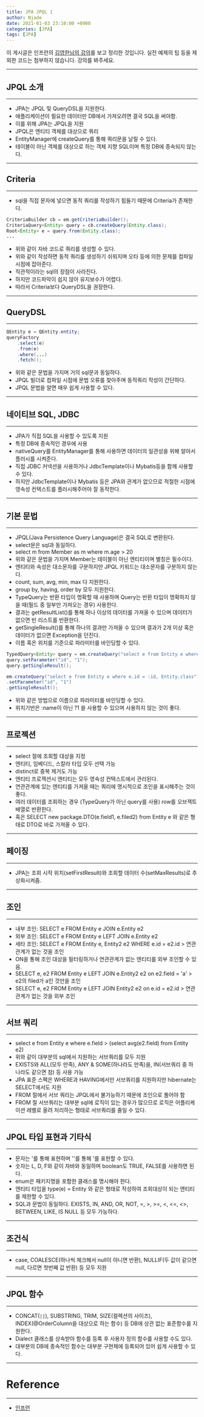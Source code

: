 ```yaml
---
title: JPA JPQL 1
author: Njade
date: 2021-01-03 23:10:00 +0900
categories: [JPA]
tags: [JPA]
---
```


이 게시글은 인프런의 [김영한님의 강의](https://www.inflearn.com/course/ORM-JPA-Basic)를 보고 정리한 것입니다.
실전 예제의 팁 등을 제외한 코드는 첨부하지 않습니다. 강의를 봐주세요.

---

## JPQL 소개
---
* JPA는 JPQL 및 QueryDSL을 지원한다.
* 애플리케이션이 필요한 데이터만 DB에서 가져오려면 결국 SQL을 써야함.
* 이를 위해 JPA는 JPQL을 지원
* JPQL은 엔티티 객체를 대상으로 쿼리
* EntityManager에 createQuery를 통해 쿼리문을 날릴 수 있다.
* 테이블이 아닌 객체를 대상으로 하는 객체 지향 SQL이며 특정 DB에 종속되지 않는다.

---

## Criteria
---
* sql을 직접 문자에 넣으면 동적 쿼리를 작성하기 힘들기 때문에 Criteria가 존재한다.
```java
CriteriaBuilder cb = em.getCriteriaBuilder();
CriteriaQuery<Entity> query = cb.createQuery(Entity.class);
Root<Entity> e = query.from(Entity.class);
...
```
* 위와 같이 자바 코드로 쿼리를 생성할 수 있다.
* 위와 같이 작성하면 동적 쿼리를 생성하기 쉬워지며 오타 등에 의한 문제를 컴파일 시점에 잡아준다.
* 직관적이라는 sql의 장점이 사라진다.
* 하지만 코드파악이 쉽지 않아 유지보수가 어렵다.
* 따라서 Criteria보다 QueryDSL을 권장한다.

---

## QueryDSL
---
```java
QEntity e = QEntity.entity;
queryFactory
    .select(e)
    .from(e)
    .where(...)
    .fetch();
```
* 위와 같은 문법을 가지며 거의 sql문과 동일하다.
* JPQL 빌더로 컴파일 시점에 문법 오류를 찾아주며 동적쿼리 작성이 간단하다.
* JPQL 문법을 알면 매우 쉽게 사용할 수 있다.

---

## 네이티브 SQL, JDBC
---
* JPA가 직접 SQL을 사용할 수 있도록 지원
* 특정 DB에 종속적인 경우에 사용
* nativeQuery를 EntityManager를 통해 사용하면 데이터의 일관성을 위해 알아서 플러시를 시켜준다.
* 직접 JDBC 커넥션을 사용하거나 JdbcTemplate이나 Mybatis등을 함께 사용할 수 있다.
* 하지만 JdbcTemplate이나 Mybatis 등은 JPA와 관계가 없으므로 적절한 시점에 영속성 컨텍스트를 플러시해주어야 잘 동작한다.

---

## 기본 문법
---
* JPQL(Java Persistence Query Language)은 결국 SQL로 변환된다.
* select문은 sql과 동일하다.
* select m from Member as m where m.age > 20
* 위와 같은 문법을 가지며 Member는 테이블이 아닌 엔티티이며 별칭은 필수이다.
* 엔티티와 속성은 대소문자를 구분하지만 JPQL 키워드는 대소문자를 구분하지 않는다.
* count, sum, avg, min, max 다 지원한다.
* group by, having, order by 모두 지원한다.
* TypeQuery는 반환 타입이 명확할 때 사용하며 Query는 반환 타입이 명확하지 않을 때(필드 중 일부만 가져오는 경우) 사용한다.
* 결과는 getResultList()를 통해 하나 이상의 데이터를 가져올 수 있으며 데이터가 없으면 빈 리스트를 반환한다.
* getSingleResult()를 통해 하나의 결과만 가져올 수 있으며 결과가 2개 이상 혹은 데이터가 없으면 Exception을 던진다.
* 이름 혹은 위치를 기준으로 파라미터를 바인딩할 수 있다.
```java
TypedQuery<Entity> query = em.createQuery("select e from Entity e where e.id = :id, Entity.class");
query.setParameter("id", "1");
query.getSingleResult();

em.createQuery("select e from Entity e where e.id = :id, Entity.class")
.setParameter("id", "1")
.getSingleResult();
```
* 위와 같은 방법으로 이름으로 파라미터를 바인딩할 수 있다.
* 위치기반은 :name이 아닌 ?1 을 사용할 수 있으며 사용하지 않는 것이 좋다.

---

## 프로젝션
---
* select 절에 조회할 대상을 지정
* 엔티티, 임베디드, 스칼라 타입 모두 선택 가능
* distinct로 중복 제거도 가능
* 엔티티 프로젝션시 엔티티는 모두 영속성 컨텍스트에서 관리된다.
* 연관관계에 있는 엔티티를 가져올 때는 쿼리에 명시적으로 조인을 표시해주는 것이 좋다.
* 여러 데이터를 조회하는 경우 (TypeQuery가 아닌 query를 사용) row를 오브젝트 배열로 반환한다.
* 혹은 SELECT new package.DTO(e.field1, e.filed2) from Entity e 와 같은 형태로 DTO로 바로 가져올 수 있다.

---

## 페이징
---
* JPA는 조회 시작 위치(setFirstResult)와 조회할 데이터 수(setMaxResults)로 추상화시켜줌.

---

## 조인
---
* 내부 조인: SELECT e FROM Entity e JOIN e.Entity e2
* 외부 조인: SELECT e FROM Entity e LEFT JOIN e.Entity e2
* 세타 조인: SELECT e FROM Entity e, Entity2 e2 WHERE e.id = e2.id > 연관관계가 없는 것을 조인
* ON을 통해 조인 대상을 필터링하거나 연관관계가 없는 엔티티를 외부 조인할 수 있음.
* SELECT e, e2 FROM Entity e LEFT JOIN e.Entity2 e2 on e2.field = 'a' > e2의 filed가 a인 것만을 조인
* SELECT e, e2 FROM Entity e LEFT JOIN Entity2 e2 on e.id = e2.id > 연관관계가 없는 것을 외부 조인

---

## 서브 쿼리
---
* select e from Entity e where e.field > (select avg(e2.field) from Entity e2) 
* 위와 같이 대부분의 sql에서 지원하는 서브쿼리를 모두 지원
* EXISTS와 ALL(모두 만족), ANY & SOME(하나라도 만족)을, IN(서브쿼리 중 하나라도 같으면 참) 등 사용 가능
* JPA 표준 스펙은 WHERE과 HAVING에서만 서브쿼리를 지원하지만 hibernate는 SELECT에서도 지원
* FROM 절에서 서브 쿼리는 JPQL에서 불가능하기 때문에 조인으로 풀어야 함
* FROM 절 서브쿼리는 대부분 sql에 로직이 있는 경우가 많으므로 로직은 어플리케이션 레벨로 올려 처리하는 형태로 서브쿼리를 줄일 수 있다.

---

## JPQL 타입 표현과 기타식
---
* 문자는 '를 통해 표현하며 ''를 통해 '를 표현할 수 있다.
* 숫자는 L, D, F와 같이 자바와 동일하며 boolean도 TRUE, FALSE를 사용하면 된다.
* enum은 패키지명을 포함한 클래스를 명시해야 한다.
* 엔티티 타입을 type(e) = Entity 와 같은 형태로 작성하여 조회대상이 되는 엔티티를 제한할 수 있다.
* SQL과 문법이 동일하다. EXISTS, IN, AND, OR, NOT, =, >, >=, <, <=, <>, BETWEEN, LIKE, IS NULL 등 모두 가능하다.

---

## 조건식
---
* case, COALESCE(하나씩 체크해서 null이 아니면 반환), NULLIF(두 값이 같으면 null, 다르면 첫번째 값 반환) 등 모두 지원

---

## JPQL 함수
---
* CONCAT(<code>&#124;&#124;</code>), SUBSTRING, TRIM, SIZE(컬렉션의 사이즈), INDEX(@OrderColumn을 대상으로 하는 함수) 등 DB에 상관 없는 표준함수를 지원한다.
* Dialect 클래스를 상속받아 함수를 등록 후 사용자 정의 함수를 사용할 수도 있다. 
* 대부분의 DB에 종속적인 함수는 대부분 구현체에 등록되어 있어 쉽게 사용할 수 있다.

---

# Reference
---
- [인프런](https://www.inflearn.com/course/ORM-JPA-Basic)
